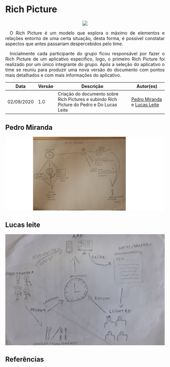 # **Rich Picture**
<div style="display: flex; justify-content: center; align-items:center;">
    <img src="https://unbarqdsw.github.io/2020.1_G11_SYA/assets/richpictures/map.png">
</div>

<p align="justify">&emsp;O Rich Picture é um modelo que explora o máximo de elementos e relações entorno de uma certa situação, desta forma, é possivel constatar aspectos que antes passariam despercebidos pelo time.</p>

<p align="justify">&emsp;Inicialmente cada participante do grupo ficou responsável por fazer o Rich Picture de um aplicativo específico, logo, o primeiro Rich Picture foi realizado por um único integrante do grupo. Após a seleção do aplicativo o time se reuniu para produzir uma nova versão do documento com pontos mais detalhados e com mais informações do aplicativo.</p>


<table>
    <thead>
        <th>Data</th>
        <th>Versão</th>
        <th>Descrição</th>
        <th>Autor(es)</th>
    </thead>
    <tbody>
        <td>02/09/2020</td>
        <td>1.0</td>
        <td>Criação do documento sobre Rich Pictures e subindo Rich Picture do Pedro e Do Lucas Leite</td>
        <td>
        <a href="https://github.com/pedroMiranda7410">Pedro Miranda</a> e <a href="https://github.com/lucasqmc">Lucas Leite</a>
        </td>
    </tbody>
</table>

## Pedro Miranda

![Richpicture](../assets/richpictures/pedro_richpicture.png)

## Lucas leite

![Richpicture](../assets/richpictures/indio_richpicture.jpeg)


## Referências
